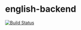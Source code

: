 # english-backend
[![Build Status](https://travis-ci.com/fernandonguyen/english-backend.svg?branch=main)](https://travis-ci.com/github/fernandonguyen/english-backend)
